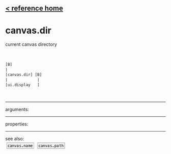 [< reference home](ceammc_lib.html)
---

# canvas.dir


current canvas directory

```


[B]
|
[canvas.dir] [B]
|             |
[ui.display   ]

            
```

---
arguments:


---
properties:


---
see also:<br>
[![canvas.name](img/object_canvas.name.png)](canvas.name.html)
[![canvas.path](img/object_canvas.path.png)](canvas.path.html)
